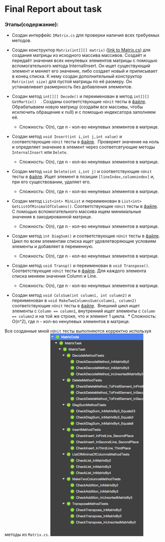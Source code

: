 # Final Report about task


### Этапы(содержание):
* Создан интерфейс `IMatrix.cs` для проверки наличия всех требуемых методов. 

* Создан конструктор `Matrix(int[][] matrix)` ([link to Matrix.cs](https://github.com/d4n0n-myself/ADS/blob/master/MatrixCode/MatrixCode/Matrix.cs)) для создания матрицы из исходного массива массивов. Создаёт и передаёт значения всех ненулевых элементов матрицы с помощью вспомогательного метода InternalInsert. Он ищет существующий элемент и меняет его значение, либо создает новый и приписывает в конец списка. К нему создан дополнительный конструктор `Matrix(int size)` для пустой матрицы по её размеру. Он устанавливает размерность без добавления элементов.

 * Создан метод `int[][] Decode()` и переименован в метод `int[][] GetMartix()  `.
Созданы соответствующие `nUnit` тесты в [файле](https://github.com/d4n0n-myself/ADS/blob/master/MatrixCode/MatrixCode/DecodeMethodTests.cs).
  Обрабатываем новую матрицу (создаём все массивы, чтобы исключить обращение к null) и с помощью индексатора заполняем её.
   * Сложность: O(n), где n - кол-во ненулевых элементов в матрице.

* Создан метод `void Insert(int i,int j,int value)` и соответствующие `nUnit` тесты в [файле](https://github.com/d4n0n-myself/ADS/blob/master/MatrixCode/MatrixCode/InsertMethodTests.cs).
  Проверяет значение на ноль и определяет значение в элемент через соответсвтующие методы `InternalInsert` или `Delete`.
  * Сложность: O(n), где n - кол-во ненулевых элементов в матрице.

* Создан метод `void Delete(int i,int j)` и соответствующие `nUnit` тесты в [файле](https://github.com/d4n0n-myself/ADS/blob/master/MatrixCode/MatrixCode/DeleteMethodTests.cs). 
  Ищет элемент в позиции `[lineIndex,columnindex]` и, при его существовании, удаляет его.
  * Сложность: O(n), где n - кол-во ненулевых элементов в матрице.

* Создан метод `List<int> MinList` и переименован в `List<int> GetListOfMinimalOfColumns()`. Соответствующие `nUnit` тесты в [файле](https://github.com/d4n0n-myself/ADS/blob/master/MatrixCode/MatrixCode/ListOfMinimaOfColumnsMethodTests.cs).
  С помощью вспомогательного массива ищем минимальные значения в закодированной матрице.
  * Сложность: O(n), где n - кол-во ненулевых элементов в матрице.

* Создан метод `int DiagSum()` и соответствующие `nUnit` тесты в [файле](https://github.com/d4n0n-myself/ADS/blob/master/MatrixCode/MatrixCode/DiagSumMethodTests.cs).
  Цикл по всем элементам списка ищет удовлетворяющие условиям элементы и добавляет в переменную.
  * Сложность: O(n), где n - кол-во ненулевых элементов в матрице.

* Создан метод `void Transp()` и переименован в `void Transpose()`. Cоответствующие `nUnit` тесты в [файле](https://github.com/d4n0n-myself/ADS/blob/master/MatrixCode/MatrixCode/TransposeMethodTests.cs).
  Для каждого элемента списка меняем значения Column и Line.
  * Сложность: O(n), где n - кол-во ненулевых элементов в матрице.

* Создан метод `void ColsSum(int column1, int column2)` и переименован в `void MakeTwoColumnsSum(column1, column2)` соответствующие `nUnit` тесты в [файле](https://github.com/d4n0n-myself/ADS/blob/master/MatrixCode/MatrixCode/MakeTwoColumnsMethodTests.cs).
  Внешний цикл ищет элементы с `Column == column1`, внутренний ищет элементы с `Column == column2` и на той же строке, что и элемент 1 цикла.
  * Сложность: O(n^2), где n - кол-во ненулевых элементов в матрице.


Все созданные мной `nUnit` тесты выполняются корректно иcпользуя методы из `Matrix.cs`.
![Proof](https://github.com/d4n0n-myself/ADS/blob/master/%D0%A1%D0%BD%D0%B8%D0%BC%D0%BE%D0%BA%20%D1%8D%D0%BA%D1%80%D0%B0%D0%BD%D0%B0%202018-03-08%20%D0%B2%2012.56.25.png)
